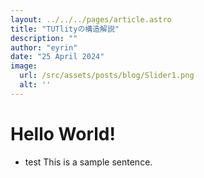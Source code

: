 ```yaml
---
layout: ../../../pages/article.astro
title: "TUTlityの構造解説"
description: ""
author: "eyrin"
date: "25 April 2024"
image:
  url: /src/assets/posts/blog/Slider1.png
  alt: ''
---
```

# Hello World!
- test
This is a sample sentence.